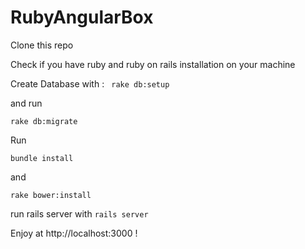 # RubyAngularBox

Clone this repo

Check if you have ruby and ruby on rails installation on your machine

Create Database with :
``` rake db:setup```

and run

```rake db:migrate```

Run

```bundle install```

and

```rake bower:install```

run rails server with ```rails server```

Enjoy at http://localhost:3000 !
